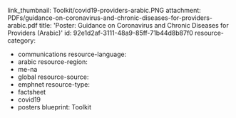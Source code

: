 link_thumbnail: Toolkit/covid19-providers-arabic.PNG
attachment: PDFs/guidance-on-coronavirus-and-chronic-diseases-for-providers-arabic.pdf
title: 'Poster: Guidance on Coronavirus and Chronic Diseases for Providers (Arabic)'
id: 92e1d2af-3111-48a9-85ff-71b44d8b87f0
resource-category:
  - communications
resource-language:
  - arabic
resource-region:
  - me-na
  - global
resource-source:
  - emphnet
resource-type:
  - factsheet
  - covid19
  - posters
blueprint: Toolkit
